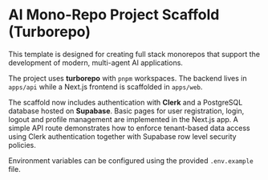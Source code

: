 # AI Mono-Repo Project Scaffold (Turborepo)

This template is designed for creating full stack monorepos that support the development of modern, multi-agent AI applications.

The project uses **turborepo** with `pnpm` workspaces.  The backend lives in
`apps/api` while a Next.js frontend is scaffolded in `apps/web`.

The scaffold now includes authentication with **Clerk** and a PostgreSQL
database hosted on **Supabase**. Basic pages for user registration, login,
logout and profile management are implemented in the Next.js app. A simple API
route demonstrates how to enforce tenant-based data access using Clerk
authentication together with Supabase row level security policies.

Environment variables can be configured using the provided `.env.example` file.
